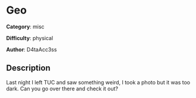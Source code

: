 # Geo

**Category**: misc

**Difficulty**: physical

**Author**: D4taAcc3ss

## Description
Last night I left TUC and saw something weird, I took a photo but it was too dark. Can you go over there and check it out?
